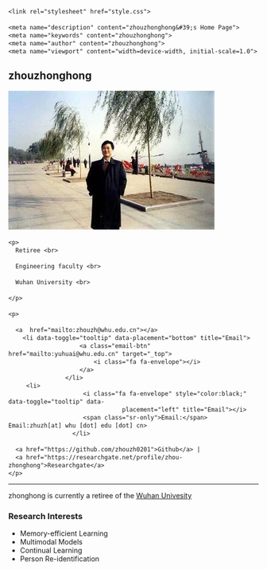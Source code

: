 <html><head><meta http-equiv="Content-Type" content="text/html; charset=UTF-8">
    <title>zhouzhonghong's Home Page</title>

    <link rel="stylesheet" href="style.css">
    
    <meta name="description" content="zhouzhonghong&#39;s Home Page">
    <meta name="keywords" content="zhouzhonghong">
    <meta name="author" content="zhouzhonghong">
    <meta name="viewport" content="width=device-width, initial-scale=1.0">
</head>

<body>

<div id="contents">

<div class="profile-table">
  <div class="profile-text">
    <h2>zhouzhonghong</h2>
      
 <a class="col-md-4 col-sm-4 col-xs-12" href="javascript:void(0)">
     <img class="img-responsive project-image" src="xiaohong1.png" alt="">
     </a>

      
    <p>
      Retiree <br>
        
      Engineering faculty <br>
      
      Wuhan University <br>
      
    </p>
    
    <p>
      
      <a  href="mailto:zhouzh@whu.edu.cn"></a>
        <li data-toggle="tooltip" data-placement="bottom" title="Email">
                        <a class="email-btn" href="mailto:yuhuai@whu.edu.cn" target="_top">
                            <i class="fa fa-envelope"></i>
                        </a>
                    </li>                    
         <li>
                         <i class="fa fa-envelope" style="color:black;" data-toggle="tooltip" data- 
                                    placement="left" title="Email"></i>
                         <span class="sr-only">Email:</span>  Email:zhuzh[at] whu [dot] edu [dot] cn>
                      </li>             
                   
      <a href="https://github.com/zhouzh0201">Github</a> |
      <a href="https://researchgate.net/profile/zhou-zhonghong">Researchgate</a> 
    </p>
  </div>
</div>

<hr noshade="">

<p>
zhonghong is currently a retiree of the <a href="https://whu.edu.cn/">Wuhan Univesity</a>
<p/>

<h3> Research Interests </h3>

<ul>
    <li>  Memory-efficient Learning </li>
    <li>  Multimodal Models </li>
    <li>  Continual Learning </li>
    <li>  Person Re-identification </li>
</ul>

</body>   </html>

